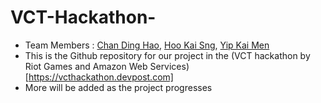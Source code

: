 # VCT-Hackathon-
- Team Members : [Chan Ding Hao](https://www.linkedin.com/in/dhchan/), [Hoo Kai Sng](https://www.linkedin.com/in/kai-sng-hoo-081a3622a/), [Yip Kai Men](https://www.linkedin.com/in/yipkaimen/)
- This is the Github repository for our project in the (VCT hackathon by Riot Games and Amazon Web Services)[https://vcthackathon.devpost.com]
- More will be added as the project progresses
